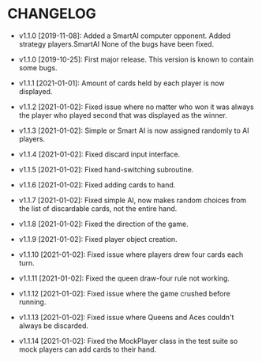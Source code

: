 # CHANGELOG

* v1.1.0 [2019-11-08]: Added a SmartAI computer opponent.
  Added strategy players.SmartAI
  None of the bugs have been fixed.

* v1.1.0 [2019-10-25]: First major release.
  This version is known to contain some bugs.

* v1.1.1 [2021-01-01]: Amount of cards held by each player is now displayed.

* v1.1.2 [2021-01-02]: Fixed issue where no matter who won it was always the player who played second that was displayed
                       as the winner.
  
* v1.1.3 [2021-01-02]: Simple or Smart AI is now assigned randomly to AI players.

* v1.1.4 [2021-01-02]: Fixed discard input interface.

* v1.1.5 [2021-01-02]: Fixed hand-switching subroutine.

* v1.1.6 [2021-01-02]: Fixed adding cards to hand.

* v1.1.7 [2021-01-02]: Fixed simple AI, now makes random choices from the list of discardable cards, not the entire hand.

* v1.1.8 [2021-01-02]: Fixed the direction of the game.

* v1.1.9 [2021-01-02]: Fixed player object creation.

* v1.1.10 [2021-01-02]: Fixed issue where players drew four cards each turn.

* v1.1.11 [2021-01-02]: Fixed the queen draw-four rule not working.

* v1.1.12 [2021-01-02]: Fixed issue where the game crushed before running.

* v1.1.13 [2021-01-02]: Fixed issue where Queens and Aces couldn't always be discarded.

* v1.1.14 [2021-01-02]: Fixed the MockPlayer class in the test suite so mock players can add cards to their hand.